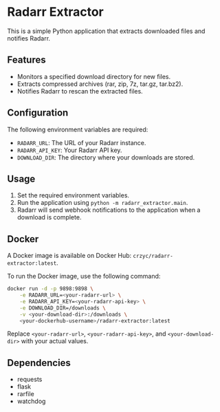 # Radarr Extractor

This is a simple Python application that extracts downloaded files and notifies Radarr.

## Features

- Monitors a specified download directory for new files.
- Extracts compressed archives (rar, zip, 7z, tar.gz, tar.bz2).
- Notifies Radarr to rescan the extracted files. 

## Configuration

The following environment variables are required:

- `RADARR_URL`: The URL of your Radarr instance.
- `RADARR_API_KEY`: Your Radarr API key.
- `DOWNLOAD_DIR`: The directory where your downloads are stored.

## Usage

1. Set the required environment variables.
2. Run the application using `python -m radarr_extractor.main`.
3. Radarr will send webhook notifications to the application when a download is complete.

## Docker

A Docker image is available on Docker Hub: `crzyc/radarr-extractor:latest`.

To run the Docker image, use the following command:

```bash
docker run -d -p 9898:9898 \
    -e RADARR_URL=<your-radarr-url> \
    -e RADARR_API_KEY=<your-radarr-api-key> \
    -e DOWNLOAD_DIR=/downloads \
    -v <your-download-dir>:/downloads \
    <your-dockerhub-username>/radarr-extractor:latest
```

Replace `<your-radarr-url>`, `<your-radarr-api-key>`, and `<your-download-dir>` with your actual values.

## Dependencies

- requests
- flask
- rarfile
- watchdog